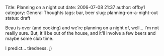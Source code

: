 Title: Planning on a night out
date: 2006-07-08 21:37
author: offby1
category: General Thoughts
tags: bar, beer
slug: planning-on-a-night-out
status: draft

Beau is over (and cooking) and we're planning on a night of, well\... I'm not reallly sure. But, it'll be out of the house, and it'll involve a few beers and maybe some club time.

I predict\... tiredness. ;)
